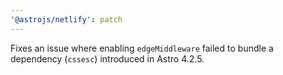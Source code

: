 ```yaml
---
'@astrojs/netlify': patch
---
```


Fixes an issue where enabling `edgeMiddleware` failed to bundle a dependency (`cssesc`) introduced in Astro 4.2.5.
